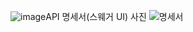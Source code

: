 ![image](https://github.com/user-attachments/assets/ee6c5d90-9409-41a0-9a95-d73797110c78)API 명세서(스웨거 UI) 사진
![명세서](![image](https://github.com/user-attachments/assets/e2fda3f0-ead4-46fe-a62e-135ad7fcab1e)
)
